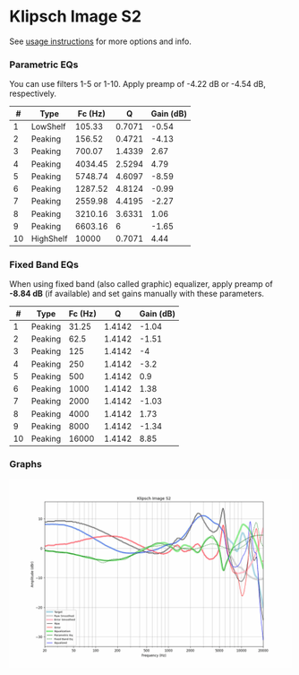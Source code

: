 # Klipsch Image S2
See [usage instructions](https://github.com/jaakkopasanen/AutoEq#usage) for more options and info.

### Parametric EQs
You can use filters 1-5 or 1-10. Apply preamp of -4.22 dB or -4.54 dB, respectively.

|   # | Type      |   Fc (Hz) |      Q |   Gain (dB) |
|-----|-----------|-----------|--------|-------------|
|   1 | LowShelf  |    105.33 | 0.7071 |       -0.54 |
|   2 | Peaking   |    156.52 | 0.4721 |       -4.13 |
|   3 | Peaking   |    700.07 | 1.4339 |        2.67 |
|   4 | Peaking   |   4034.45 | 2.5294 |        4.79 |
|   5 | Peaking   |   5748.74 | 4.6097 |       -8.59 |
|   6 | Peaking   |   1287.52 | 4.8124 |       -0.99 |
|   7 | Peaking   |   2559.98 | 4.4195 |       -2.27 |
|   8 | Peaking   |   3210.16 | 3.6331 |        1.06 |
|   9 | Peaking   |   6603.16 | 6      |       -1.65 |
|  10 | HighShelf |  10000    | 0.7071 |        4.44 |

### Fixed Band EQs
When using fixed band (also called graphic) equalizer, apply preamp of **-8.84 dB** (if available) and set gains manually with these parameters.

|   # | Type    |   Fc (Hz) |      Q |   Gain (dB) |
|-----|---------|-----------|--------|-------------|
|   1 | Peaking |     31.25 | 1.4142 |       -1.04 |
|   2 | Peaking |     62.5  | 1.4142 |       -1.51 |
|   3 | Peaking |    125    | 1.4142 |       -4    |
|   4 | Peaking |    250    | 1.4142 |       -3.2  |
|   5 | Peaking |    500    | 1.4142 |        0.9  |
|   6 | Peaking |   1000    | 1.4142 |        1.38 |
|   7 | Peaking |   2000    | 1.4142 |       -1.03 |
|   8 | Peaking |   4000    | 1.4142 |        1.73 |
|   9 | Peaking |   8000    | 1.4142 |       -1.34 |
|  10 | Peaking |  16000    | 1.4142 |        8.85 |

### Graphs
![](./Klipsch%20Image%20S2.png)
